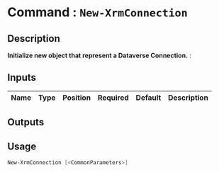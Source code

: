 ﻿# Command : `New-XrmConnection` 

## Description

**Initialize new object that represent a Dataverse Connection.** : 

## Inputs

Name|Type|Position|Required|Default|Description
----|----|--------|--------|-------|-----------

## Outputs

## Usage

```Powershell 
New-XrmConnection [<CommonParameters>]
``` 


